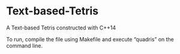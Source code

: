 # Text-based-Tetris
A Text-based Tetris constructed with C++14

To run, compile the file using Makefile and execute “quadris” on the command line.

 
